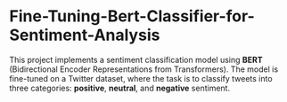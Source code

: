 # Fine-Tuning-Bert-Classifier-for-Sentiment-Analysis
This project implements a sentiment classification model using **BERT** (Bidirectional Encoder Representations from Transformers). The model is fine-tuned on a Twitter dataset, where the task is to classify tweets into three categories: **positive**, **neutral**, and **negative** sentiment.
